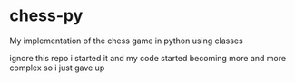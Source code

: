 # chess-py
My implementation of the chess game in python using classes

ignore this repo i started it and my code started becoming more and more complex so i just gave up
